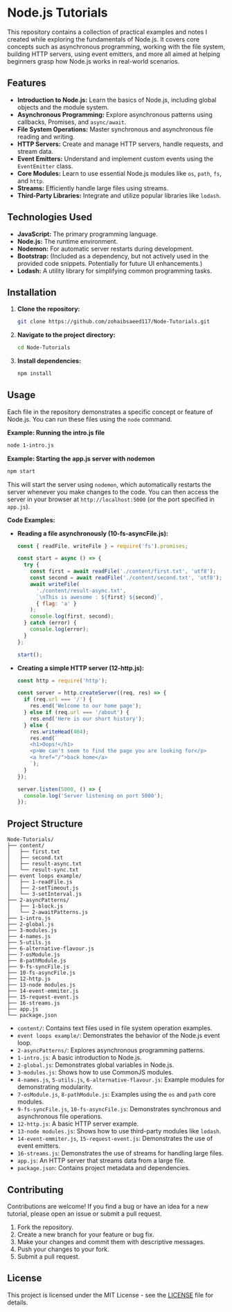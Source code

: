 # Node.js Tutorials

This repository contains a collection of practical examples and notes I created while exploring the fundamentals of Node.js. It covers core concepts such as asynchronous programming, working with the file system, building HTTP servers, using event emitters, and more all aimed at helping beginners grasp how Node.js works in real-world scenarios.

## Features

*   **Introduction to Node.js:** Learn the basics of Node.js, including global objects and the module system.
*   **Asynchronous Programming:** Explore asynchronous patterns using callbacks, Promises, and `async/await`.
*   **File System Operations:** Master synchronous and asynchronous file reading and writing.
*   **HTTP Servers:** Create and manage HTTP servers, handle requests, and stream data.
*   **Event Emitters:** Understand and implement custom events using the `EventEmitter` class.
*   **Core Modules:** Learn to use essential Node.js modules like `os`, `path`, `fs`, and `http`.
*   **Streams:** Efficiently handle large files using streams.
*   **Third-Party Libraries:** Integrate and utilize popular libraries like `lodash`.

## Technologies Used

*   **JavaScript:** The primary programming language.
*   **Node.js:** The runtime environment.
*   **Nodemon:** For automatic server restarts during development.
*   **Bootstrap:** (Included as a dependency, but not actively used in the provided code snippets.  Potentially for future UI enhancements.)
*   **Lodash:** A utility library for simplifying common programming tasks.

## Installation

1.  **Clone the repository:**

    ```bash
    git clone https://github.com/zohaibsaeed117/Node-Tutorials.git
    ```

2.  **Navigate to the project directory:**

    ```bash
    cd Node-Tutorials
    ```

3.  **Install dependencies:**

    ```bash
    npm install
    ```

## Usage

Each file in the repository demonstrates a specific concept or feature of Node.js. You can run these files using the `node` command.

**Example: Running the intro.js file**

```bash
node 1-intro.js
```

**Example: Starting the app.js server with nodemon**

```bash
npm start
```

This will start the server using `nodemon`, which automatically restarts the server whenever you make changes to the code.  You can then access the server in your browser at `http://localhost:5000` (or the port specified in `app.js`).

**Code Examples:**

*   **Reading a file asynchronously (10-fs-asyncFile.js):**

    ```javascript
    const { readFile, writeFile } = require('fs').promises;

    const start = async () => {
      try {
        const first = await readFile('./content/first.txt', 'utf8');
        const second = await readFile('./content/second.txt', 'utf8');
        await writeFile(
          './content/result-async.txt',
          `\nThis is awesome : ${first} ${second}`,
          { flag: 'a' }
        );
        console.log(first, second);
      } catch (error) {
        console.log(error);
      }
    };

    start();
    ```

*   **Creating a simple HTTP server (12-http.js):**

    ```javascript
    const http = require('http');

    const server = http.createServer((req, res) => {
      if (req.url === '/') {
        res.end('Welcome to our home page');
      } else if (req.url === '/about') {
        res.end('Here is our short history');
      } else {
        res.writeHead(404);
        res.end(`
        <h1>Oops!</h1>
        <p>We can't seem to find the page you are looking for</p>
        <a href="/">back home</a>
        `);
      }
    });

    server.listen(5000, () => {
      console.log('Server listening on port 5000');
    });
    ```

## Project Structure

```
Node-Tutorials/
├── content/
│   ├── first.txt
│   ├── second.txt
│   ├── result-async.txt
│   └── result-sync.txt
├── event loops example/
│   ├── 1-readFile.js
│   ├── 2-setTimeout.js
│   └── 3-setInterval.js
├── 2-asyncPatterns/
│   ├── 1-block.js
│   └── 2-awaitPatterns.js
├── 1-intro.js
├── 2-global.js
├── 3-modules.js
├── 4-names.js
├── 5-utils.js
├── 6-alternative-flavour.js
├── 7-osModule.js
├── 8-pathModule.js
├── 9-fs-syncFile.js
├── 10-fs-asyncFile.js
├── 12-http.js
├── 13-node modules.js
├── 14-event-emmiter.js
├── 15-request-event.js
├── 16-streams.js
├── app.js
└── package.json
```

*   `content/`: Contains text files used in file system operation examples.
*   `event loops example/`: Demonstrates the behavior of the Node.js event loop.
*   `2-asyncPatterns/`: Explores asynchronous programming patterns.
*   `1-intro.js`: A basic introduction to Node.js.
*   `2-global.js`: Demonstrates global variables in Node.js.
*   `3-modules.js`: Shows how to use CommonJS modules.
*   `4-names.js`, `5-utils.js`, `6-alternative-flavour.js`: Example modules for demonstrating modularity.
*   `7-osModule.js`, `8-pathModule.js`: Examples using the `os` and `path` core modules.
*   `9-fs-syncFile.js`, `10-fs-asyncFile.js`: Demonstrates synchronous and asynchronous file operations.
*   `12-http.js`: A basic HTTP server example.
*   `13-node modules.js`: Shows how to use third-party modules like `lodash`.
*   `14-event-emmiter.js`, `15-request-event.js`: Demonstrates the use of event emitters.
*   `16-streams.js`: Demonstrates the use of streams for handling large files.
*   `app.js`: An HTTP server that streams data from a large file.
*   `package.json`: Contains project metadata and dependencies.

## Contributing

Contributions are welcome! If you find a bug or have an idea for a new tutorial, please open an issue or submit a pull request.

1.  Fork the repository.
2.  Create a new branch for your feature or bug fix.
3.  Make your changes and commit them with descriptive messages.
4.  Push your changes to your fork.
5.  Submit a pull request.

## License

This project is licensed under the MIT License - see the [LICENSE](LICENSE) file for details.
